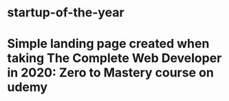 # startup-of-the-year
<h1>Simple landing page created when taking The Complete Web Developer in 2020: Zero to Mastery course on udemy</h1>
